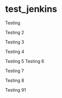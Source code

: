 # test_jenkins

Testing

Testing 2

Testing 3

Testing 4

Testing 5
Testing 6

Testing 7

Testing 8

Testing 91
